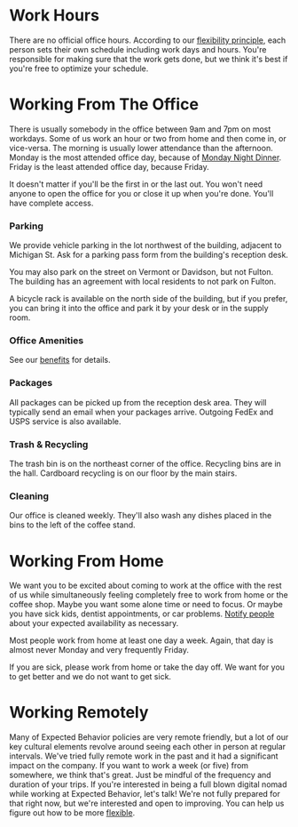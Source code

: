 # Work Hours
There are no official office hours. According to our [flexibility principle](flexibility.md), each person sets their own schedule including work days and hours. You're responsible for making sure that the work gets done, but we think it's best if you're free to optimize your schedule.

# Working From The Office
There is usually somebody in the office between 9am and 7pm on most workdays. Some of us work an hour or two from home and then come in, or vice-versa. The morning is usually lower attendance than the afternoon. Monday is the most attended office day, because of [Monday Night Dinner](benefits.md). Friday is the least attended office day, because Friday. 

It doesn't matter if you'll be the first in or the last out. You won't need anyone to open the office for you or close it up when you're done. You'll have complete access. 

### Parking
We provide vehicle parking in the lot northwest of the building, adjacent to Michigan St. Ask for a parking pass form from the building's reception desk.

You may also park on the street on Vermont or Davidson, but not Fulton. The building has an agreement with local residents to not park on Fulton.

A bicycle rack is available on the north side of the building, but if you prefer, you can bring it into the office and park it by your desk or in the supply room.

### Office Amenities
See our [benefits](benefits.md) for details.

### Packages
All packages can be picked up from the reception desk area. They will typically send an email when your packages arrive. Outgoing FedEx and USPS service is also available.

### Trash & Recycling
The trash bin is on the northeast corner of the office. Recycling bins are in the hall. Cardboard recycling is on our floor by the main stairs.

### Cleaning
Our office is cleaned weekly. They'll also wash any dishes placed in the bins to the left of the coffee stand.

# Working From Home
We want you to be excited about coming to work at the office with the rest of us while simultaneously feeling completely free to work from home or the coffee shop. Maybe you want some alone time or need to focus. Or maybe you have sick kids, dentist appointments, or car problems. [Notify people](communication.md) about your expected availability as necessary.

Most people work from home at least one day a week. Again, that day is almost never Monday and very frequently Friday.

If you are sick, please work from home or take the day off. We want for you to get better and we do not want to get sick.

# Working Remotely
Many of Expected Behavior policies are very remote friendly, but a lot of our key cultural elements revolve around seeing each other in person at regular intervals. We've tried fully remote work in the past and it had a significant impact on the company. If you want to work a week (or five) from somewhere, we think that's great. Just be mindful of the frequency and duration of your trips. If you're interested in being a full blown digital nomad while working at Expected Behavior, let's talk! We're not fully prepared for that right now, but we're interested and open to improving. You can help us figure out how to be more [flexible](flexibility.md).
